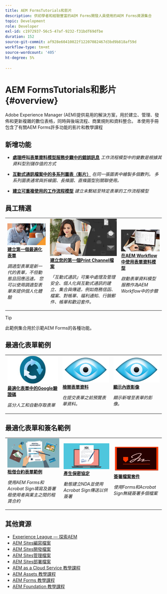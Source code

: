 ```yaml
---
title: AEM FormsTutorials和影片
description: 供初學者和經驗豐富的AEM Forms開發人員使用的AEM Forms資源集合
topic: Development
role: Developer
exl-id: c1972937-56c5-47af-9232-f31bdf69dfbe
duration: 152
source-git-commit: af928e60410022f12207082467d3bd9b818af59d
workflow-type: tm+mt
source-wordcount: '405'
ht-degree: 5%

---
```


# AEM FormsTutorials和影片 {#overview}

Adobe Experience Manager (AEM)提供易用的解決方案，用於建立、管理、發佈和更新複雜的數位表格，同時與後端流程、商業規則和資料整合。 本使用手冊包含了有關AEM Forms許多功能的影片和教學課程

## 新增功能

* **[處理呼叫表單資料模型服務步驟中的錯誤訊息](./adaptive-forms/handling-error-messages-in-invoke-fdm-step.md)**
  *工作流程模型中的變數是根據其資料型別儲存值的方式*

* **[互動式通訊檔案中的多系列圖表（影片）](./interactive-communications/multiseriescharts.md)**
  *在同一張圖表中繪製多個數列。 多系列圖表通常與折線圖、長條圖、直條圖型別關聯使用。*

* **[建立可重複使用的工作流程模型](./adaptive-forms/re-usable-aem-forms-workflow-models-article.md)**
  *建立未繫結至特定表單的工作流程模型*

## 員工精選

<table>
<tr>
  <td>
    <a href="./creating-your-first-adaptive-form/introduction-and-setup.md">
      <img alt="建立第一個最適化表單" src="./assets/afhero.png" />
    </a>
    <div>
      <a href="./creating-your-first-adaptive-form/introduction-and-setup.md">
    <strong>建立第一個最適化表單</strong>
    </a>
    </div>
    <p>
    <em>調適型表單是新一代的表單，不但動態且回應迅速。 您可以使用調適型表單來提供個人化體驗</em>
    <p>
  </td>
   <td>
    <a href="./ic-print-channel-tutorial/introduction.md">
      <img alt="建立您的第一個Print Channel檔案" src="./assets/correspondence-management1.png" />
    </a>
    <div>
      <a href="./ic-print-channel-tutorial/introduction.md">
    <strong>建立您的第一個Print Channel檔案</strong>
    </a>
    </div>
    <p>
    <em>「互動式通訊」可集中處理及管理安全、個人化與互動式通訊的建立、集合與傳遞，例如商務信函、檔案、對帳單、福利通知、行銷郵件、帳單和歡迎套件。 </em>
    <p>
  </td>
  <td>
    <a href="./adaptive-forms/form-data-model-service-as-step-in-workflow-video-use.md">
      <img alt="在AEM Workflow中使用表單資料模型" src="./assets/fdmlogo.png" />
    </a>
    <div>
      <a href="./adaptive-forms/form-data-model-service-as-step-in-workflow-video-use.md">
    <strong>在AEM Workflow中使用表單資料模型</strong>
    </a>
    </div>
    <p>
    <em>啟動表單資料模型服務作為AEM Workflow中的步驟</em>
    <p>
  </td>
</tr>
</table>

>[!TIP]
>
>此範例集合用於示範AEM Forms的各種功能。


## 最適化表單範例

<table>
<tr>
  <td>
    <a href="https://experienceleague.adobe.com/docs/experience-manager-learn/getting-started-with-aem-headless/graphql/overview.html">
      <img alt= "在AEM Forms中截圖" src="./assets/captcha1.png" />
    </a>
    <div>
      <a href="https://forms.enablementadobe.com/content/forms/af/registerfornewsletter.html">
    <strong>最適化表單中的Google驗證碼</strong>
    </a>
    </div>
    <p>
    <em> 區分人工和自動存取表單</em>
    <p>
  </td>
  <td>
    <a href="https://forms.enablementadobe.com/content/dam/formsanddocuments/summaryscreen/jcr:content?wcmmode=disabled">
    <img alt="預覽表單資料" src="./assets/preview.png" />
    </a>
    <div>
    <a href="https://forms.enablementadobe.com/content/dam/formsanddocuments/summaryscreen/jcr:content?wcmmode=disabled">
    <strong>檢閱表單資料</strong>
    </a>
    </div>
    <p>
    <em>在提交表單之前預覽表單資料。</em>
    </p>
  </td>
  <td>
    <a href="https://forms.enablementadobe.com/content/forms/af/addinlineimage.html">
      <img alt=" 內嵌影像" src="./assets/preview.png" />
    </a>
     <div>
      <a href="https://forms.enablementadobe.com/content/forms/af/addinlineimage.html">
        <strong>顯示內嵌影像</strong>
      </a>
    </div>
    <p>
    <em>顯示新增至表單的影像。</em>
    <p>
  </td>
</tr>
</table>

## 最適化表單和簽名範例

<table>
<tr>
  <td>
    <a href="https://forms.enablementadobe.com/content/forms/af/rentalagreement.html">
      <img alt="租賃合約" src="./assets/rental-agreement.png" />
    </a>
    <div>
      <a href="https://forms.enablementadobe.com/content/forms/af/rentalagreement.html">
    <strong>租借合約表單範例</strong>
    </a>
    </div>
    <p>
    <em>使用AEM Forms和Acrobat Sign填寫及簽署租使用者與業主之間的租賃合約</em>
    <p>
  </td>
  <td>
    <a href="https://forms.enablementadobe.com/content/dam/formsanddocuments/ndawizard/jcr:content?wcmmode=disabled">
    <img alt="NDA合約" src="./assets/nda1.png" />
    </a>
    <div>
    <a href="https://forms.enablementadobe.com/content/dam/formsanddocuments/ndawizard/jcr:content?wcmmode=disabled">
    <strong>產生保密協定</strong>
    </a>
    </div>
    <p>
    <em>動態建立NDA並使用Acrobat Sign傳送以供簽署</em>
    </p>
  </td>
  <td>
    <a href="https://forms.enablementadobe.com/content/dam/formsanddocuments/formsandsigndemo/refinanceform/jcr:content?wcmmode=disabled">
      <img alt="簽署檔案封裝" src="./assets/sign.png" />
    </a>
     <div>
      <a href="https://forms.enablementadobe.com/content/dam/formsanddocuments/formsandsigndemo/refinanceform/jcr:content?wcmmode=disabled">
        <strong>簽署檔案套件</strong>
      </a>
    </div>
    <p>
    <em>使用Forms和Acrobat Sign無縫簽署多個檔案</em>
    <p>
  </td>
</tr>
</table>




## 其他資源

* [Experience League — 探索AEM](https://experienceleague.adobe.com/#recommended/solutions/experience-manager)
* [AEM Sites編寫檔案](https://experienceleague.adobe.com/docs/experience-manager-65/authoring/home.html)
* [AEM Sites開發檔案](https://experienceleague.adobe.com/docs/experience-manager-65/developing/home.html)
* [AEM Sites管理檔案](https://experienceleague.adobe.com/docs/experience-manager-65/administering/home.html)
* [AEM Sites部署檔案](https://experienceleague.adobe.com/docs/experience-manager-65/deploying/home.html)
* [AEM as a Cloud Service 教學課程](/help/cloud-service/overview.md)
* [AEM Assets 教學課程](/help/assets/overview.md)
* [AEM Forms 教學課程](/help/forms/overview.md)
* [AEM Foundation 教學課程](/help/foundation/overview.md)
